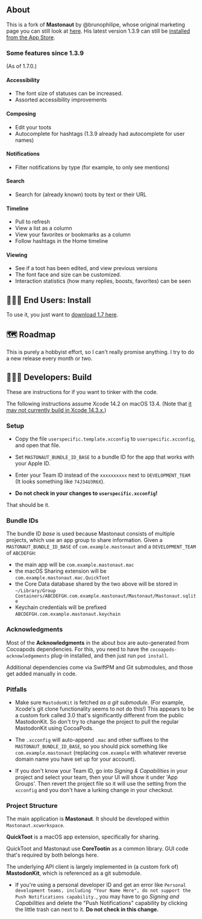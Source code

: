 ## About

This is a fork of **Mastonaut** by @brunophilipe, whose original marketing page you can still look at [here](https://mastonaut.app). His latest version 1.3.9 can still be [installed from the App Store](https://apps.apple.com/us/app/mastonaut/id1450757574).

### Some features since 1.3.9

(As of 1.7.0.)

#### Accessibility

* The font size of statuses can be increased.
* Assorted accessibility improvements

#### Composing

* Edit your toots
* Autocomplete for hashtags (1.3.9 already had autocomplete for user names)

#### Notifications

* Filter notifications by type (for example, to only see mentions)

#### Search

* Search for (already known) toots by text or their URL

#### Timeline

* Pull to refresh
* View a list as a column
* View your favorites or bookmarks as a column
* Follow hashtags in the Home timeline

#### Viewing

* See if a toot has been edited, and view previous versions
* The font face and size can be customized.
* Interaction statistics (how many replies, boosts, favorites) can be seen

## 👩🏽‍💻 End Users: Install

To use it, you just want to [download 1.7 here](https://github.com/chucker/Mastonaut/releases/download/app-1.7.0/Mastonaut-1.7.0.zip).

## 🗺️ Roadmap

This is purely a hobbyist effort, so I can't really promise anything. I try to do a new release every month or two.

## 👩🏻‍🌾 Developers: Build

These are instructions for if you want to tinker with the code.

The following instructions assume Xcode 14.2 on macOS 13.4. (Note that [it may not currently build in Xcode 14.3.x.](https://github.com/chucker/Mastonaut/issues/123))

### Setup

- Copy the file `userspecific.template.xcconfig` to `userspecific.xcconfig`, and open that file.

- Set `MASTONAUT_BUNDLE_ID_BASE` to a bundle ID for the app that works with your Apple ID.

- Enter your Team ID instead of the `xxxxxxxxxx` next to `DEVELOPMENT_TEAM` (It looks something like `74J34U3R6X`).

- **Do not check in your changes to `userspecific.xcconfig`!**

That should be it.

### Bundle IDs

The bundle ID _base_ is used because Mastonaut consists of multiple projects, which use an app group to share information. Given a `MASTONAUT_BUNDLE_ID_BASE` of `com.example.mastonaut` and a `DEVELOPMENT_TEAM` of `ABCDEFGH`:

- the main app will be `com.example.mastonaut.mac`
- the macOS Sharing extension will be `com.example.mastonaut.mac.QuickToot`
- the Core Data database shared by the two above will be stored in `~/Library/Group Containers/ABCDEFGH.com.example.mastonaut/Mastonaut/Mastonaut.sqlite`
- Keychain credentials will be prefixed `ABCDEFGH.com.example.mastonaut.keychain`

### Acknowledgments

Most of the **Acknowledgments** in the about box are
auto-generated from Cocoapods dependencies. For this, you
need to have the `cocoapods-acknowledgements` plug-in
installed, and then just run `pod install`.

Additional dependencies come via SwiftPM and Git submodules, and those get added manually in code.

### Pitfalls

- Make sure `MastodonKit` is fetched _as a git submodule_. (For example, Xcode's git clone functionality seems to not do this!) This appears to be a
custom fork called 3.0 that's significantly different from the public MastodonKit. So don't try to change the project to pull the regular MastodonKit using
CocoaPods.

- The `.xcconfig` will auto-append `.mac` and other suffixes to the `MASTONAUT_BUNDLE_ID_BASE`, so you should pick something like
`com.example.mastonaut` (replacing `com.example` with whatever reverse domain name you have set up for your account).

- If you don't know your Team ID, go into _Signing & Capabilities_ in your project and select your team, then your UI will show it under 'App Groups'.
Then revert the project file so it will use the setting from the `xcconfig` and you don't have a lurking change in your checkout.

### Project Structure

The main application is **Mastonaut**. It should be developed within `Mastonaut.xcworkspace`.

**QuickToot** is a macOS app extension, specifically for sharing.

QuickToot and Mastonaut use **CoreTootin** as a common library. GUI code that's required by both belongs here.

The underlying API client is largely implemented in (a custom fork of) **MastodonKit**, which is referenced as a git submodule.

- If you're using a personal developer ID and get an error like `Personal development teams, including "Your Name Here", do not support the Push
Notifications capability.`, you may have to go _Signing and Capabilities_ and delete the "Push Notifications" capability by clicking the little
trash can next to it. **Do not check in this change.**
